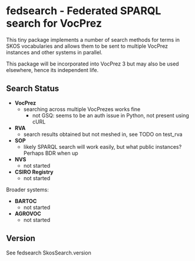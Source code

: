 # fedsearch - Federated SPARQL search for VocPrez

This tiny package implements a number of search methods for terms in SKOS vocabularies and allows them to be sent to
multiple VocPrez instances and other systems in parallel.

This package will be incorporated into VocPrez 3 but may also be used elsewhere, hence its independent life.

## Search Status

- **VocPrez**
    - searching across multiple VocPrezes works fine
        - not GSQ: seems to be an auth issue in Python, not present using cURL
- **RVA**
    - search results obtained but not meshed in, see TODO on test_rva
- **SOP**
    - likely SPARQL search will work easily, but what public instances? Perhaps BDR when up
- **NVS**
    - not started
- **CSIRO Registry**
    - not started

Broader systems:

- **BARTOC**
    - not started
- **AGROVOC**
    - not started

## Version

See fedsearch SkosSearch.version
